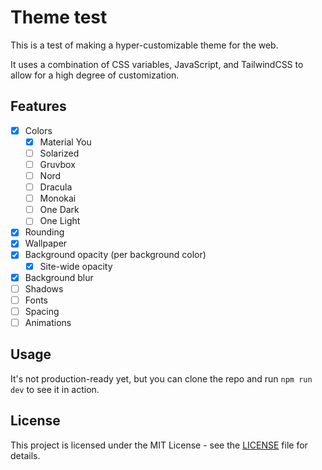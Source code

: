 # Theme test

This is a test of making a hyper-customizable theme for the web.

It uses a combination of CSS variables, JavaScript, and TailwindCSS to allow for a high degree of customization.

## Features

- [x] Colors
  - [x] Material You
  - [ ] Solarized
  - [ ] Gruvbox
  - [ ] Nord
  - [ ] Dracula
  - [ ] Monokai
  - [ ] One Dark
  - [ ] One Light
- [x] Rounding
- [x] Wallpaper
- [x] Background opacity (per background color)
  - [x] Site-wide opacity
- [x] Background blur
- [ ] Shadows
- [ ] Fonts
- [ ] Spacing
- [ ] Animations

## Usage

It's not production-ready yet, but you can clone the repo and run `npm run dev` to see it in action.

## License

This project is licensed under the MIT License - see the [LICENSE](LICENSE.md) file for details.
